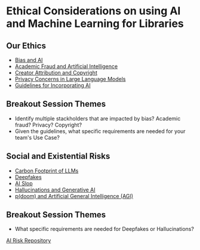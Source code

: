# Ethical Considerations on using AI and Machine Learning for Libraries

## Our Ethics
- [Bias and AI](bias.html)
- [Academic Fraud and Artificial Intelligence](academic-fraud.html)
- [Creator Attribution and Copyright](creator-attribution.html)
- [Privacy Concerns in Large Language Models](privacy.html)
- [Guidelines for Incorporating AI](guidelines.html)

## Breakout Session Themes 
- Identify multiple stackholders that are impacted by bias? Academic fraud? Privacy? Copyright?
- Given the guidelines, what specific requirements are needed for your team's Use Case?

## Social and Existential Risks 
- [Carbon Footprint of LLMs](carbon-footprint.html)
- [Deepfakes](deepfakes.html)
- [AI Slop](ai-slop.html)
- [Hallucinations and Generative AI](hallucinations-llms.html)
- [p(doom) and Artificial General Intelligence (AGI)](p-doom-agi.html)

## Breakout Session Themes 
- What specific requirements are needed for Deepfakes or Hallucinations?

[AI Risk Repository](https://airisk.mit.edu/)


